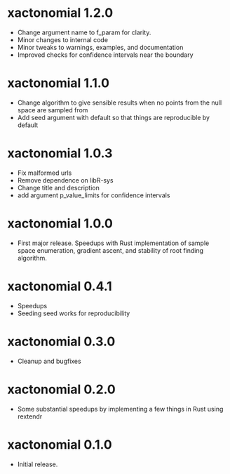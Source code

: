 # xactonomial 1.2.0
* Change argument name to f_param for clarity. 
* Minor changes to internal code
* Minor tweaks to warnings, examples, and documentation
* Improved checks for confidence intervals near the boundary

# xactonomial 1.1.0
* Change algorithm to give sensible results when no points from the null space are sampled from
* Add seed argument with default so that things are reproducible by default

# xactonomial 1.0.3

* Fix malformed urls
* Remove dependence on libR-sys
* Change title and description
* add argument p_value_limits for confidence intervals

# xactonomial 1.0.0

* First major release. Speedups with Rust implementation of sample space enumeration, gradient ascent, and stability of root finding algorithm. 

# xactonomial 0.4.1

* Speedups
* Seeding seed works for reproducibility

# xactonomial 0.3.0

* Cleanup and bugfixes


# xactonomial 0.2.0

* Some substantial speedups by implementing a few things in Rust using rextendr


# xactonomial 0.1.0

* Initial release.
